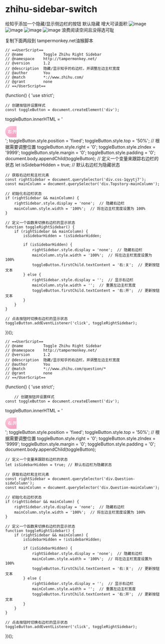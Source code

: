 # zhihu-sidebar-switch
给知乎添加一个隐藏/显示侧边栏的按钮 默认隐藏 增大可读面积
![image](https://github.com/user-attachments/assets/ceb18668-1a10-4577-9cd3-991b3724054a)
![image](https://github.com/user-attachments/assets/82af924b-ef2a-4084-93a3-eec394095b62)
![image](https://github.com/user-attachments/assets/6bf29c2d-f541-414f-8b47-62b0c137c2a7)
![image](https://github.com/user-attachments/assets/835889cc-cbb9-402e-8937-bcc5f4d4c9af)
浪费阅读空间且没得选可耻

复制下面两段到
tampermonkey.net油猴脚本


    // ==UserScript==
    // @name         Toggle Zhihu Right Sidebar
    // @namespace    http://tampermonkey.net/
    // @version      1.2
    // @description  隐藏/显示知乎的右边栏，并调整左边主栏宽度
    // @author       You
    // @match        *://www.zhihu.com/
    // @grant        none
    // ==/UserScript==

(function() {
    'use strict';

    // 创建按钮并设置样式
    const toggleButton = document.createElement('div');
toggleButton.innerHTML = '<div style="width: 36px; height: 36px; display: flex; align-items: center; justify-content: flex-end; background: linear-gradient(140.91deg, rgba(255, 135, 183, 0.5) 12.61%, rgba(236, 76, 140, 0.5) 76.89%); border-top-left-radius: 36px; border-bottom-left-radius: 36px; cursor: pointer; color: white; font-size: 12px; font-weight: bold;">右:开</div>';
toggleButton.style.position = 'fixed';
toggleButton.style.top = '50%'; // 根据需要调整位置
toggleButton.style.right = '0';
toggleButton.style.zIndex = '9999';
toggleButton.style.margin = '0';
toggleButton.style.padding = '0';
document.body.appendChild(toggleButton);
    // 定义一个变量来跟踪右边栏的状态
    let isSidebarHidden = true; // 默认右边栏为隐藏状态

    // 获取右边栏和主栏元素
    const rightSidebar = document.querySelector('div.css-1qyytj7');
    const mainColumn = document.querySelector('div.Topstory-mainColumn');

    // 初始化右边栏状态
    if (rightSidebar && mainColumn) {
        rightSidebar.style.display = 'none';  // 隐藏右边栏
        mainColumn.style.width = '100%';  // 将左边主栏宽度设置为 100%
    }

    // 定义一个函数来切换右边栏的显示状态
    function toggleRightSidebar() {
        if (rightSidebar && mainColumn) {
            isSidebarHidden = !isSidebarHidden;

            if (isSidebarHidden) {
                rightSidebar.style.display = 'none';  // 隐藏右边栏
                mainColumn.style.width = '100%';  // 将左边主栏宽度设置为 100%
                toggleButton.firstChild.textContent = '右:关';  // 更新按钮文本
            } else {
                rightSidebar.style.display = '';  // 显示右边栏
                mainColumn.style.width = '';  // 重置左边主栏宽度
                toggleButton.firstChild.textContent = '右:开';  // 更新按钮文本
            }
        }
    }

    // 点击按钮时切换右边栏的显示状态
    toggleButton.addEventListener('click', toggleRightSidebar);
})();




    // ==UserScript==
    // @name         Toggle Zhihu Right Sidebar
    // @namespace    http://tampermonkey.net/
    // @version      1.2
    // @description  隐藏/显示知乎的右边栏，并调整左边主栏宽度
    // @author       You
    // @match        *://www.zhihu.com/question/*
    // @grant        none
    // ==/UserScript==

(function() {
    'use strict';

        // 创建按钮并设置样式
    const toggleButton = document.createElement('div');
toggleButton.innerHTML = '<div style="width: 36px; height: 36px; display: flex; align-items: center; justify-content: flex-end; background: linear-gradient(140.91deg, rgba(255, 135, 183, 0.5) 12.61%, rgba(236, 76, 140, 0.5) 76.89%); border-top-left-radius: 36px; border-bottom-left-radius: 36px; cursor: pointer; color: white; font-size: 12px; font-weight: bold;">右:开</div>';
toggleButton.style.position = 'fixed';
toggleButton.style.top = '50%'; // 根据需要调整位置
toggleButton.style.right = '0';
toggleButton.style.zIndex = '9999';
toggleButton.style.margin = '0';
toggleButton.style.padding = '0';
document.body.appendChild(toggleButton);

    // 定义一个变量来跟踪右边栏的状态
    let isSidebarHidden = true; // 默认右边栏为隐藏状态

    // 获取右边栏和主栏元素
    const rightSidebar = document.querySelector('div.Question-sideColumn');
    const mainColumn = document.querySelector('div.Question-mainColumn');

    // 初始化右边栏状态
    if (rightSidebar && mainColumn) {
        rightSidebar.style.display = 'none';  // 隐藏右边栏
        mainColumn.style.width = '100%';  // 将左边主栏宽度设置为 100%
    }

    // 定义一个函数来切换右边栏的显示状态
    function toggleRightSidebar() {
        if (rightSidebar && mainColumn) {
            isSidebarHidden = !isSidebarHidden;

            if (isSidebarHidden) {
                rightSidebar.style.display = 'none';  // 隐藏右边栏
                mainColumn.style.width = '100%';  // 将左边主栏宽度设置为 100%
                toggleButton.firstChild.textContent = '右:关';  // 更新按钮文本
            } else {
                rightSidebar.style.display = '';  // 显示右边栏
                mainColumn.style.width = '';  // 重置左边主栏宽度
                toggleButton.firstChild.textContent = '右:开';  // 更新按钮文本
            }
        }
    }

    // 点击按钮时切换右边栏的显示状态
    toggleButton.addEventListener('click', toggleRightSidebar);
})();
